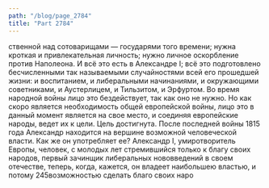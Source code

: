 ```yaml
---
path: "/blog/page_2784"
title: "Part 2784"
---
```


ственной над сотоварищами — государями того времени; нужна кроткая и привлекательная личность; нужно личное оскорбление против Наполеона. И всё это есть в Александре I; всё это подготовлено бесчисленными так называемыми случайностями всей его прошедшей жизни: и воспитанием, и либеральными начинаниями, и окружающими советниками, и Аустерлицем, и Тильзитом, и Эрфуртом.
Во время народной войны лицо это бездействует, так как оно не нужно. Но как скоро является необходимость общей европейской войны, лицо это в данный момент является на свое место, и соединяя европейские народы, ведет их к цели.
Цель достигнута. После последней войны 1815 года Александр находится на вершине возможной человеческой власти. Как же он употребляет ее?
Александр I, умиротворитель Европы, человек, с молодых лет стремившийся только к благу своих народов, первый зачинщик либеральных нововведений в своем отечестве, теперь, когда, кажется, он владеет наибольшею властью, и потому 245возможностью сделать благо своих наро
